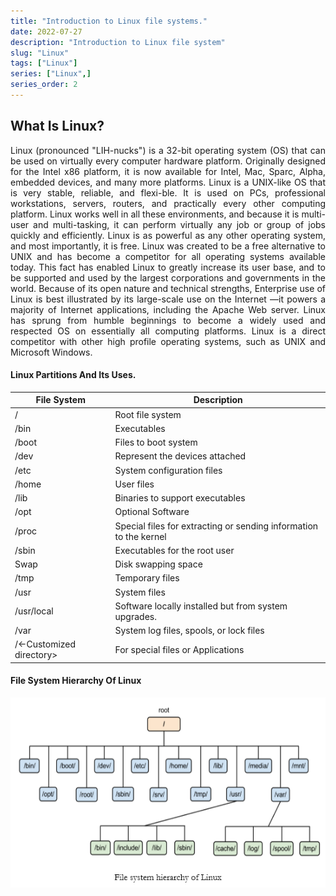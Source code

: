 ```yaml
---
title: "Introduction to Linux file systems."
date: 2022-07-27
description: "Introduction to Linux file system"
slug: "Linux"
tags: ["Linux"]
series: ["Linux",]
series_order: 2
---
```

## What Is Linux? 
<div style="text-align: justify"> Linux (pronounced "LIH-nucks") is a 32-bit operating system (OS) that can be used on virtually every computer hardware platform. Originally designed for the Intel x86 platform, it is now available for Intel, Mac, Sparc, Alpha, embedded devices, and many more platforms. Linux is a UNIX-like OS that is very stable, reliable, and flexi-ble. It is used on PCs, professional workstations, servers, routers, and practically every other computing platform. Linux works well in all these environments, and because it is multi-user and multi-tasking, it can perform virtually any job or group of jobs quickly and efficiently. Linux is as powerful as any other operating system, and most importantly, it is free. Linux was created to be a free alternative to UNIX and has become a competitor for all operating systems available today. This fact has enabled Linux to greatly increase its user base, and to be supported and used by the largest corporations and governments in the world. Because of its open nature and technical strengths, Enterprise use of Linux is best illustrated by its large-scale use on the Internet —it powers a majority of Internet applications, including the Apache Web server. Linux has sprung from humble beginnings to become a widely used and respected OS on essentially all computing platforms. Linux is a direct competitor with other high profile operating systems, such as UNIX and Microsoft Windows. </div>

#### Linux Partitions And Its Uses.

| File System             | Description                                                       |
|-------------------------|-------------------------------------------------------------------|
| /                       | Root file system                                                  |
| /bin                    | Executables                                                       |
| /boot                   | Files to boot system                                              |
| /dev                    | Represent the devices attached                                    |
| /etc                    | System configuration files                                        |
| /home                   | User files                                                        |
| /lib                    | Binaries to support executables                                   |
| /opt                    | Optional Software                                                 |
| /proc                   | Special files for extracting or sending information to the kernel |
| /sbin                   | Executables for the root user                                     |
| Swap                    | Disk swapping space                                               |
| /tmp                    | Temporary files                                                   |
| /usr                    | System files                                                      |
| /usr/local              | Software locally installed but from system upgrades.              |
| /var                    | System log files, spools, or lock files                           |
| /<-Customized directory> | For special files or Applications                                 |

#### File System Hierarchy Of Linux


<img class="File System Hierachy of Linux" src="img/file-system.png"/>